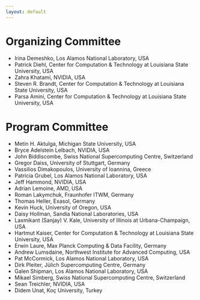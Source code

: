 ```yaml
---
layout: default
---
```


# Organizing Committee

* Irina Demeshko, Los Alamos National Laboratory, USA
* Patrick Diehl, Center for Computation & Technology at Louisiana State University, USA
* Zahra Khatami, NVIDIA, USA
* Steven R. Brandt, Center for Computation & Technology at Louisiana State University, USA
* Parsa Amini, Center for Computation & Technology at Louisiana State University, USA

# Program Committee 

* Metin H. Aktulga, Michigan State University, USA
* Bryce Adelstein Lelbach, NVIDIA, USA
* John Biddiscombe, Swiss National Supercomputing Centre, Switzerland
* Gregor Daiss, University of Stuttgart, Germany
* Vassilios Dimakopoulos, University of Ioannina, Greece
* Patricia Grubel, Los Alamos National Laboratory, USA 
* Jeff Hammond, NVIDIA, USA
* Adrian Lemoine, AMD, USA
* Roman Lakymchuk, Fraunhofer ITWM, Germany
* Thomas Heller, Exasol, Germany
* Kevin Huck, University of Oregon, USA
* Daisy Hollman, Sandia National Laboratories, USA
* Laxmikant (Sanjay) V. Kale, University of Illinois at Urbana-Champaign, USA
* Hartmut Kaiser, Center for Computation & Technology at Louisiana State University, USA
* Erwin Laure, Max Planck Computing & Data Facility, Germany
* Andrew Lumsdaine, Northwest Institute for Advanced Computing, USA
* Pat McCormick, Los Alamos National Laboratory, USA
* Dirk Pleiter, Jülich Supercomputing Centre, Germany
* Galen Shipman, Los Alamos National Laboratory, USA
* Mikael Simberg, Swiss National Supercomputing Centre, Switzerland
* Sean Treichler, NVIDIA, USA
* Didem Unat, Koç University, Turkey
